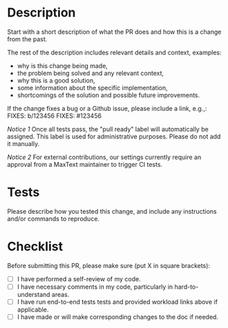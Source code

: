 # Description

Start with a short description of what the PR does and how this is a change from
the past.

The rest of the description includes relevant details and context, examples:
- why is this change being made,
- the problem being solved and any relevant context,
- why this is a good solution,
- some information about the specific implementation,
- shortcomings of the solution and possible future improvements.

If the change fixes a bug or a Github issue, please include a link, e.g.,:
FIXES: b/123456
FIXES: #123456

*Notice 1* Once all tests pass, the "pull ready" label will automatically be assigned. This label is used
for administrative purposes. Please do not add it manually.

*Notice 2* For external contributions, our settings currently require an approval from a MaxText maintainer to trigger CI tests.

# Tests

Please describe how you tested this change, and include any instructions and/or
commands to reproduce.

# Checklist

Before submitting this PR, please make sure (put X in square brackets):
- [ ] I have performed a self-review of my code.
- [ ] I have necessary comments in my code, particularly in hard-to-understand areas.
- [ ] I have run end-to-end tests tests and provided workload links above if applicable.
- [ ] I have made or will make corresponding changes to the doc if needed.
